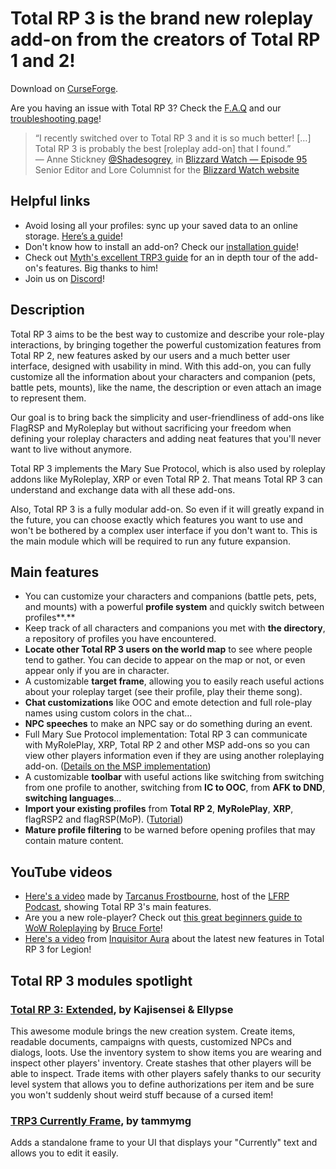 # Total RP 3 is the brand new roleplay add-on from the creators of Total RP 1 and 2!

Download on [CurseForge].

Are you having an issue with Total RP 3? Check the [F.A.Q] and our [troubleshooting page]!  

> “I recently switched over to Total RP 3 and it is so much better! […] Total RP 3 is probably the best [roleplay add-on] that I found.”  
> — Anne Stickney [@Shadesogrey](https://twitter.com/Shadesogrey), in [Blizzard Watch — Episode 95](http://bit.ly/2gtTgYf)  
> Senior Editor and Lore Columnist for the [Blizzard Watch website](http://blizzardwatch.com)

</div>

## Helpful links

- Avoid losing all your profiles: sync up your saved data to an online storage. [Here’s a guide](https://github.com/Total-RP/Total-RP-3/wiki/How-to-backup-and-synchronize-your-add-ons-settings-using-a-cloud-service)!
- Don't know how to install an add-on? Check our [installation guide]!
- Check out [Myth's excellent TRP3 guide][myth's guide] for an in depth tour of the add-on's features. Big thanks to him!
- Join us on [Discord]!

## Description 

Total RP 3 aims to be the best way to customize and describe your role-play interactions, by bringing together the powerful customization features from Total RP 2, new features asked by our users and a much better user interface, designed with usability in mind. With this add-on, you can fully customize all the information about your characters and companion (pets, battle pets, mounts), like the name, the description or even attach an image to represent them.

Our goal is to bring back the simplicity and user-friendliness of add-ons like FlagRSP and MyRoleplay but without sacrificing your freedom when defining your roleplay characters and adding neat features that you'll never want to live without anymore.

Total RP 3 implements the Mary Sue Protocol, which is also used by roleplay addons like MyRoleplay, XRP or even Total RP 2\. That means Total RP 3 can understand and exchange data with all these add-ons.

Also, Total RP 3 is a fully modular add-on. So even if it will greatly expand in the future, you can choose exactly which features you want to use and won't be bothered by a complex user interface if you don't want to. This is the main module which will be required to run any future expansion.

## Main features

- You can customize your characters and companions (battle pets, pets, and mounts) with a powerful **profile system** and quickly switch between profiles**.**
- Keep track of all characters and companions you met with **the directory**, a repository of profiles you have encountered.
- **Locate other Total RP 3 users on the world map** to see where people tend to gather. You can decide to appear on the map or not, or even appear only if you are in character.
- A customizable **target frame**, allowing you to easily reach useful actions about your roleplay target (see their profile, play their theme song).
- **Chat customizations** like OOC and emote detection and full role-play names using custom colors in the chat…
- **NPC speeches** to make an NPC say or do something during an event.
- Full Mary Sue Protocol implementation: Total RP 3 can communicate with MyRolePlay, XRP, Total RP 2 and other MSP add-ons so you can view other players information even if they are using another roleplaying add-on. ([Details on the MSP implementation][MSP])
- A customizable **toolbar** with useful actions like switching from switching from one profile to another, switching from **IC to OOC**, from **AFK to DND**, **switching languages**…
- **Import your existing profiles** from **Total RP 2**, **MyRolePlay**, **XRP**, flagRSP2 and flagRSP(MoP). ([Tutorial][import])
- **Mature profile filtering** to be warned before opening profiles that may contain mature content.

## YouTube videos

- [Here's a video](https://www.youtube.com/watch?v=HYdl4wS8Bd4) made by [Tarcanus Frostbourne](https://www.youtube.com/channel/UCgvXBavFxphWlmiSD_sM6-A), host of the [LFRP Podcast](http://lookingforroleplay.com/), showing Total RP 3's main features.
- Are you a new role-player? Check out [this great beginners guide to WoW Roleplaying](https://www.youtube.com/watch?v=iI9K8ZvVWLk) by [Bruce Forte](https://www.youtube.com/channel/UCZFoMGwB0ozmn7c82LmhsPA)!
- [Here's a video](https://www.youtube.com/watch?v=GCP6IhzWKto) from [Inquisitor Aura](https://www.youtube.com/channel/UCpv4Lnf770BnKp-yAj23e4g) about the latest new features in Total RP 3 for Legion!

## Total RP 3 modules spotlight

### [Total RP 3: Extended](https://www.curseforge.com/wow/addons/total-rp-3-extended), by Kajisensei & Ellypse

This awesome module brings the new creation system. Create items, readable documents, campaigns with quests, customized NPCs and dialogs, loots. Use the inventory system to show items you are wearing and inspect other players' inventory. Create stashes that other players will be able to inspect. Trade items with other players safely thanks to our security level system that allows you to define authorizations per item and be sure you won't suddenly shout weird stuff because of a cursed item!

### [TRP3 Currently Frame](https://www.curseforge.com/wow/addons/trp3-currently-frame), by tammymg

Adds a standalone frame to your UI that displays your "Currently" text and allows you to edit it easily.

[CurseForge]: http://curse.totalrp3.info
[Discord]: http://discord.totalrp3.info
[myth's guide]: http://tinyurl.com/myths-trp3-guide

[F.A.Q]: https://github.com/Total-RP/Total-RP-3/wiki/Frequently-Asked-Questions
[troubleshooting page]: https://github.com/Total-RP/Total-RP-3/wiki/Troubleshooting-Common-Issues

[installation guide]: https://github.com/Total-RP/Total-RP-3/wiki/How-to-install-and-update-Total-RP-3
[import]: https://github.com/Total-RP/Total-RP-3/wiki/How-to-import-your-existing-RP-profiles-from-another-add-on
[MSP]: https://github.com/Total-RP/Total-RP-3/wiki/Mary-Sue-Protocol

